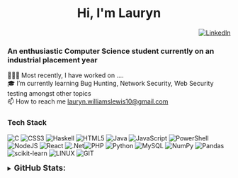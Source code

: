 <h1 align='center'> Hi, I'm Lauryn </h1>
 <p align="center"> <a href="https://github.com/laurynn-wl"> 
 


 <!--include a landscape image of something -->
 <!--- <img src="https://github.com/rubenodamo/rubenodamo/assets/93412774/693b26b2-2dc6-4b96-b190-ac83bf3784e7" alt="MasterHead"> </a> </p>  -->
 
 <p align="right"> 
 <a href="https://www.linkedin.com/in/lauryn-williams-lewis/"> <img src="https://img.shields.io/badge/LinkedIn-%230077B5.svg?logo=linkedin&logoColor=white" alt="LinkedIn">
 
</a> </p> <h3 align="left"> An enthusiastic  Computer Science student currently on an industrial placement year</h3>


👩🏾‍💻 Most recently, I have worked on ....
<br> 🎓 I’m currently learning Bug Hunting, Network Security, Web Security testing amongst other topics  
📫 How to reach me lauryn.williamslewis10@gmail.com <br>


<h3> Tech Stack </h3> 

<p align="center">

  ![C](https://img.shields.io/badge/c-%2300599C.svg?style=for-the-badge&logo=c&logoColor=white) ![CSS3](https://img.shields.io/badge/css3-%231572B6.svg?style=for-the-badge&logo=css3&logoColor=white) ![Haskell](https://img.shields.io/badge/Haskell-5e5086?style=for-the-badge&logo=haskell&logoColor=white) ![HTML5](https://img.shields.io/badge/html5-%23E34F26.svg?style=for-the-badge&logo=html5&logoColor=white) ![Java](https://img.shields.io/badge/java-%23ED8B00.svg?style=for-the-badge&logo=java&logoColor=white) ![JavaScript](https://img.shields.io/badge/javascript-%23323330.svg?style=for-the-badge&logo=javascript&logoColor=%23F7DF1E)  ![PowerShell](https://img.shields.io/badge/PowerShell-%235391FE.svg?style=for-the-badge&logo=powershell&logoColor=white) ![NodeJS](https://img.shields.io/badge/node.js-6DA55F?style=for-the-badge&logo=node.js&logoColor=white) ![React](https://img.shields.io/badge/react-%2320232a.svg?style=for-the-badge&logo=react&logoColor=%2361DAFB) ![.Net](https://img.shields.io/badge/.NET-5C2D91?style=for-the-badge&logo=.net&logoColor=white)![PHP](https://img.shields.io/badge/php-%23777BB4.svg?style=for-the-badge&logo=php&logoColor=white) ![Python](https://img.shields.io/badge/python-3670A0?style=for-the-badge&logo=python&logoColor=ffdd54) ![MySQL](https://img.shields.io/badge/mysql-%2300f.svg?style=for-the-badge&logo=mysql&logoColor=white)
  ![NumPy](https://img.shields.io/badge/numpy-%23013243.svg?style=for-the-badge&logo=numpy&logoColor=white) ![Pandas](https://img.shields.io/badge/pandas-%23150458.svg?style=for-the-badge&logo=pandas&logoColor=white) ![scikit-learn](https://img.shields.io/badge/scikit--learn-%23F7931E.svg?style=for-the-badge&logo=scikit-learn&logoColor=white) ![LINUX](https://img.shields.io/badge/Linux-FCC624?style=for-the-badge&logo=linux&logoColor=black) ![GIT](https://img.shields.io/badge/Git-fc6d26?style=for-the-badge&logo=git&logoColor=white)

</p>

<details>
<summary> <strong style="font-size: 18px">    GitHub Stats:</strong> </summary>

<p align="center">
  <img src="https://github-readme-stats.vercel.app/api?username=laurynn-wl&theme=material-palenight&hide_border=true&include_all_commits=false&count_private=false"><br/>
  <img src="https://github-readme-streak-stats.herokuapp.com/?user=laurynn-wl&theme=material-palenight&hide_border=true">
  <img src="https://github-readme-stats.vercel.app/api/top-langs/?username=laurynn-wl&theme=material-palenight&hide_border=true&layout=compact&hide=jupyter%20notebook,scilab">

</p>
</details>